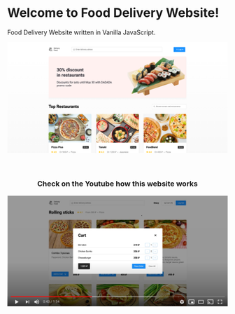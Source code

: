# Welcome to Food Delivery Website!
Food Delivery Website written in Vanilla JavaScript.
<div align="center">
  <img src="./img/image_01.png" alt="website Preview"></a>
  
  </br>
  </br>
  </br>
  <h3> Check on the Youtube how this website works </h3>
  
  <a href="https://www.youtube.com/watch?v=UJn0TXRrTmM">
    <img src="./img/Youtube.png" alt="Youtube Preview"></a>
</div>
